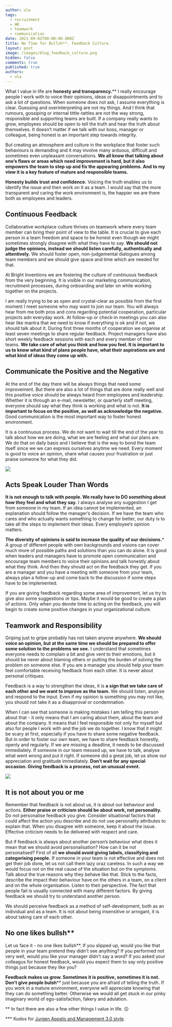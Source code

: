 ```yaml
---
author: ula
tags:
  - recruitment
  - HR
  - teamwork
  - communication
date: 2021-09-02T00:00:00.000Z
title: No Time for Bullsh**. Feedback Culture.
layout: post
image: /images/blog_feedback_culture.png
hidden: false
comments: true
published: true
authors:
  - ula
---
```

What I value in life are **honesty and transparency.**** I really encourage people I work with to voice their opinions, ideas or disappointments and to ask a lot of questions. When someone does not ask, I assume everything is clear. Guessing and overinterpreting are not my things. And I think that rumours, gossiping or internal tittle-tattles are not the way strong, responsible and supporting teams are built. If a company really wants to grow, employees should be open to tell the truth and hear the truth about themselves. It doesn’t matter if we talk with our boss, manager or colleague, being honest is an important step towards integrity. 

But creating an atmosphere and culture in the workplace that foster such behaviours is demanding and it may involve many arduous, difficult and sometimes even unpleasant conversations. **We all know that talking about one’s flaws or areas which need improvement is hard, but it also empowers the team to step up and fix the appearing problems. And to my view it is a key feature of mature and responsible teams.**

**Honesty builds trust and confidence.** Voicing the truth enables us to identify the issue and then work on it as a team. I would say that the more transparent and caring the work environment is, the happier we are there both as employees and leaders. 

## Continuous Feedback 

Collaborative workplace culture thrives on teamwork where every team member can bring their point of view to the table. It is crucial to give each person in a team freedom and space to be honest even though we might sometimes strongly disagree with what they have to say. **We should not judge the opinions, instead we should listen carefully, authentically and attentively.** We should foster open, non-judgemental dialogues among team members and we should give space and time which are needed for that. 

At Bright Inventions we are fostering the culture of continuous feedback from the very beginning. It is visible in our marketing communication, recruitment processes, during onboarding and later on while working together on the projects.

I am really trying to be as open and crystal-clear as possible from the first moment I meet someone who may want to join our team. You will always hear from me both pros and cons regarding potential cooperation, particular projects adn everyday work. At follow-up or check-in meetings you can also hear like mantra that we need to know if everything is ok and if not, we should talk about it. During first three months of cooperation we organise at least seven meetings to share regular feedback. Project managers have also short weekly feedback sessions with each and every member of their teams. **We take care of what you think and how you feel. It is important to us to know what kind of plans people have, what their aspirations are and what kind of ideas they come up with.** 

## Communicate the Positive and the Negative

At the end of the day there will be always things that need some improvement. But there are also a lot of things that are done really well and this positive voice should be always heard from employees and leadership. Whether it is through an e-mail, newsletter, or quarterly staff meeting, everyone should say what they think is working and what is not. **It is important to focus on the positive, as well as acknowledge the negative.** Good communication is the most important way to foster honest environment.

It is a continuous process. We do not want to wait till the end of the year to talk about how we are doing, what we are feeling and what our plans are. We do that on daily basis and I believe that is the way to bond the team itself since we we can express ourselves anytime we need. Every moment is good to voice an opinion, share what causes your frustration or just praise someone for what they did.  

![](/images/communicate_positive_and_negative.jpg)

## Acts Speak Louder Than Words 

**It is not enough to talk with people. We really have to DO something about how they feel and what they say.** I always analyse any suggestion I get from someone in my team. If an idea cannot be implemented, an explanation should follow the manager’s decision. If we have the team who cares and who actually wants something to change for better, our duty is to take all the steps to implement their ideas. Every employee’s opinion matters. 

**The diversity of opinions is said to increase the quality of our decisions.*** A group of different people with own backgrounds and visions can cover much more of possible paths and solutions than you can do alone. It is good when leaders and managers have to promote open communication and encourage team members to voice their opinions and talk honestly about what they think. And then they should act on the feedback they get. If you are a manager and you have a meeting with someone from your team, always plan a follow-up and come back to the discussion if some steps have to be implemented. 

If you are giving feedback regarding some area of improvement, let us try to give also some suggestions or tips. Maybe it would be good to create a plan of actions. Only when you devote time to acting on the feedback, you will begin to create some positive changes in your organizational culture.

## Teamwork and Responsibility  

Griping just to gripe probably has not taken anyone anywhere. **We should voice an opinion, but at the same time we should be prepared to offer some solution to the problems we see.** I understand that sometimes everyone needs to complain a bit and give vent to their emotions, but it should be never about blaming others or putting the burden of solving the problem on someone else. If you are a manager you should help your team feel comfortable receiving feedback from each other. It is never about personal critiques. 

Feedback is a way to strengthen the ideas, it is **a sign that we take care of each other and we want to improve as the team.** We should listen, analyse and respond to the input. Even if my opinion is something you may not like, you should not take it as a disapproval or condemnation. 

When I can see that someone is making mistakes I am telling this person about that - it only means that I am caring about them, about the team and about the company. It means that I feel responsible not only for myself but also for people I work with and the job we do together. I know that it might be scary at first, especially if you have to share some negative feedback. But in order to foster our own team, we have to share feedback honestly, openly and regularly. If we are missing a deadline, it needs to be discussed immediately. If someone in our team messed up, we have to talk, analyse what went wrong and put it right. If someone did a great job, let us show our appreciation and gratitude immediately. **Don’t wait for any special occasion. Giving feedback is a process, not an unusual event.**  

![](/images/caring.jpg)

## It is not about you or me

Remember that feedback is not about us, it is about our behaviour and actions. **Either praise or criticism should be about work, not personality.** Do not personalise feedback you give. Consider situational factors that could affect the action you describe and do not use personality attributes to explain that. When you disagree with someone, keep it about the issue. Effective criticism needs to be delivered with respect and care. 

But if feedback is always about another person’s behaviour what does it mean that we should avoid personalisation? How can it be not personalised? First of all **we should avoid giving labels, classifying and categorising people.** If someone in your team is not effective and does not get their job done, let us not call them lazy oraz careless. In such a way we would focus not on the real cause of the situation but on the symptoms. Talk about the true reasons why they behave like that. Stick to the facts, describe the impact their behaviour have on the others in a team, on a client and on the whole organisation. Listen to their perspective. The fact that people fail is usually connected with many different factors. By giving feedback we should try to understand another person. 

We should perceive feedback as a method of self-development, both as an individual and as a team. It is not about being insensitive or arrogant, it is about taking care of each other. 

## No one likes bullsh** 

Let us face it - no one likes bullsh**. If you slipped up, would you like that people in your team pretend they didn't see anything? If you performed not very well, would you like your manager didn't say a word? If you asked your colleagus for honest feedback, would you expect them to say only positive things just because they like you? 

**Feedback makes us grow. Sometimes it is positive, sometimes it is not. Don’t give people bulsh**** just because you are afraid of telling the truth. If you work in a mature environment, everyone will appreciate knowing that they can do something better. Otherwise we would all get stuck in our pinky imaginary world of ego-satisfaction, fakery and adulation. 



** In fact there are also a few other things I value in life. 😉

*** Kudos for [Jurgen Appelo and Management 3.0 style](https://jurgenappelo.com/management-30/). 
